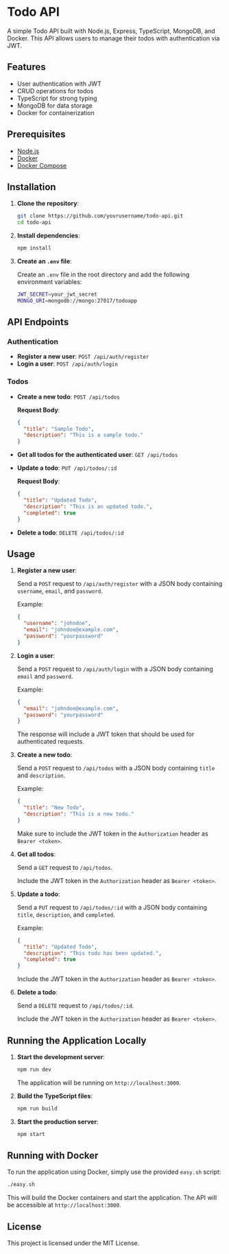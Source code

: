 
# Todo API

A simple Todo API built with Node.js, Express, TypeScript, MongoDB, and Docker. This API allows users to manage their todos with authentication via JWT.

## Features

- User authentication with JWT
- CRUD operations for todos
- TypeScript for strong typing
- MongoDB for data storage
- Docker for containerization

## Prerequisites

- [Node.js](https://nodejs.org/)
- [Docker](https://www.docker.com/)
- [Docker Compose](https://docs.docker.com/compose/)

## Installation

1. **Clone the repository**:

   ```bash
   git clone https://github.com/yourusername/todo-api.git
   cd todo-api
   ```

2. **Install dependencies**:

   ```bash
   npm install
   ```

3. **Create an `.env` file**:

   Create an `.env` file in the root directory and add the following environment variables:

   ```bash
   JWT_SECRET=your_jwt_secret
   MONGO_URI=mongodb://mongo:27017/todoapp
   ```


## API Endpoints

### Authentication

- **Register a new user**: `POST /api/auth/register`
- **Login a user**: `POST /api/auth/login`

### Todos

- **Create a new todo**: `POST /api/todos`

  **Request Body**:

  ```json
  {
    "title": "Sample Todo",
    "description": "This is a sample todo."
  }
  ```

- **Get all todos for the authenticated user**: `GET /api/todos`

- **Update a todo**: `PUT /api/todos/:id`

  **Request Body**:

  ```json
  {
    "title": "Updated Todo",
    "description": "This is an updated todo.",
    "completed": true
  }
  ```

- **Delete a todo**: `DELETE /api/todos/:id`

## Usage

1. **Register a new user**:

   Send a `POST` request to `/api/auth/register` with a JSON body containing `username`, `email`, and `password`.

   Example:

   ```json
   {
     "username": "johndoe",
     "email": "johndoe@example.com",
     "password": "yourpassword"
   }
   ```

2. **Login a user**:

   Send a `POST` request to `/api/auth/login` with a JSON body containing `email` and `password`.

   Example:

   ```json
   {
     "email": "johndoe@example.com",
     "password": "yourpassword"
   }
   ```

   The response will include a JWT token that should be used for authenticated requests.

3. **Create a new todo**:

   Send a `POST` request to `/api/todos` with a JSON body containing `title` and `description`.

   Example:

   ```json
   {
     "title": "New Todo",
     "description": "This is a new todo."
   }
   ```

   Make sure to include the JWT token in the `Authorization` header as `Bearer <token>`.

4. **Get all todos**:

   Send a `GET` request to `/api/todos`.

   Include the JWT token in the `Authorization` header as `Bearer <token>`.

5. **Update a todo**:

   Send a `PUT` request to `/api/todos/:id` with a JSON body containing `title`, `description`, and `completed`.

   Example:

   ```json
   {
     "title": "Updated Todo",
     "description": "This todo has been updated.",
     "completed": true
   }
   ```

   Include the JWT token in the `Authorization` header as `Bearer <token>`.

6. **Delete a todo**:

   Send a `DELETE` request to `/api/todos/:id`.

   Include the JWT token in the `Authorization` header as `Bearer <token>`.

## Running the Application Locally

1. **Start the development server**:

   ```bash
   npm run dev
   ```

   The application will be running on `http://localhost:3000`.

2. **Build the TypeScript files**:

   ```bash
   npm run build
   ```

3. **Start the production server**:

   ```bash
   npm start
   ```

## Running with Docker

To run the application using Docker, simply use the provided `easy.sh` script:

```bash
./easy.sh
```

This will build the Docker containers and start the application. The API will be accessible at `http://localhost:3000`.

## License

This project is licensed under the MIT License.
